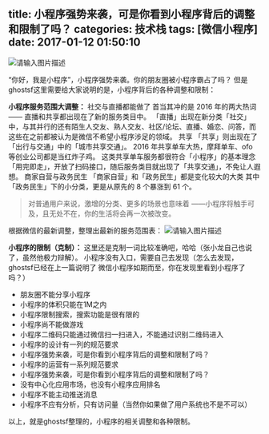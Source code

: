 title: 小程序强势来袭，可是你看到小程序背后的调整和限制了吗？
categories: 技术栈
tags: [微信小程序]
date: 2017-01-12 01:50:10
---
![请输入图片描述][1]

“你好，我是小程序”，小程序强势来袭。你的朋友圈被小程序霸占了吗？
但是ghostsf这里需要给大家说明的是，小程序背后的各种调整和限制：

**小程序服务范围大调整：**
社交与直播都能做了
首当其冲的是 2016 年的两大热词 —— 直播和共享都出现在了新的服务类目中。
「直播」出现在新分类「社交」中，与其并行的还有陌生人交友、熟人交友、社区/论坛、直播、婚恋、问答，而这些在之前都被认为是微信不希望小程序涉足的领域。
共享
「共享」则出现在了「出行与交通」中的「城市共享交通」。
2016 年共享单车大热，摩拜单车、ofo 等创业公司都是当红炸子鸡。
这类共享单车服务都很符合「小程序」的基本理念「用完即走」，开放了扫码接口，随后服务类目就出现了「共享交通」，不免让人遐想。
商家自营与政务民生
「商家自营」和「政务民生」都是变化较大的大类
其中「政务民生」下的小分类，更是从原先的 8 个暴涨到 61 个。

> 对普通用户来说，激增的分类、更多的场景也意味着 ——小程序将触手可及，且无处不在，你的生活将会再一次被改变。

根据微信的最新调整，整理出最新的服务范围表：
![请输入图片描述][2]

**小程序的限制（克制）：**
这里还是克制一词比较准确吧，哈哈（张小龙自己也说了，虽然他极力辩解）。
小程序没有入口，需要自己去发现（怎么去发现，ghostsf已经在上一篇说明了 微信小程序如期而至，你在发现里看到小程序了吗？）

 - 朋友圈不能分享小程序
 - 小程序的体积只能在1M之内
 - 小程序限制搜索，搜索功能是很有限的
 - 小程序尚不能做游戏
 - 小程序二维码只能通过微信扫一扫进入，不能通过识别二维码进入
 - 小程序的设计有一列的规范要求
 - 小程序强势来袭，可是你看到小程序背后的调整和限制了吗？
 - 小程序的运营有一系列规范要求
 - 小程序强势来袭，可是你看到小程序背后的调整和限制了吗？
 - 没有中心化应用市场，也没有小程序应用排名
 - 小程序不能主动推送消息
 - 小程序不应有分析，只有访问量（当然你如果做了用户系统也不是不可以）

以上，就是ghostsf整理的，小程序的相关调整和各种限制。


  [1]: http://p3.pstatp.com/large/14a00007706729691b96
  [2]: http://p3.pstatp.com/large/14a20007786f64f14550
